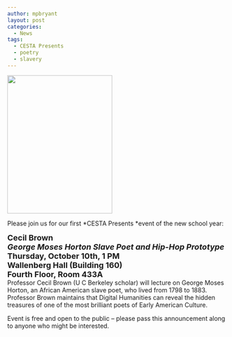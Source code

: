 ```yaml
---
author: mpbryant
layout: post
categories:
  - News
tags:
  - CESTA Presents
  - poetry
  - slavery
---
```

[<img class="aligncenter size-full wp-image-663" title="TheBlackBardPoster_3" src="https://cesta.stanford.edu/wp-content/uploads/2013/10/TheBlackBardPoster_3.png" alt="" width="240" height="317" />][1]

Please join us for our first *CESTA Presents *event of the new school year:

<div>
  <span style="font-size: large;"><strong>Cecil Brown<br /> <em>George Moses Horton Slave Poet and Hip-Hop Prototype</em></strong><br /> </span>
</div>

<div>
  <span style="font-size: large;"><strong>Thursday, October 10th, 1 PM</strong></span>
</div>

<div>
  <span style="font-size: large;"><strong>Wallenberg Hall (Building 160)</strong></span>
</div>

<div>
  <strong><span style="font-size: large;">Fourth Floor, Room 433A</span><br /> </strong>
</div>

<div>
</div>

<div>
  Professor Cecil Brown (U C Berkeley scholar) will lecture on George Moses Horton, an African American slave poet, who lived from 1798 to 1883. Professor Brown maintains that Digital Humanities can reveal the hidden treasures of one of the most brilliant poets of Early American Culture.</p>
</div>

Event is free and open to the public &#8211; please pass this announcement along to anyone who might be interested.

 [1]: https://cesta.stanford.edu/wp-content/uploads/2013/10/TheBlackBardPoster_3.png
